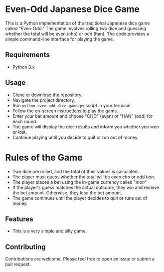 # Even-Odd Japanese Dice Game

This is a Python implementation of the traditional Japanese dice game called "Even-Odd." The game involves rolling two dice and guessing whether the total will be even (cho) or odd (han). The code provides a simple command-line interface for playing the game.

## Requirements

- Python 3.x

## Usage

- Clone or download the repository.
- Navigate the project directory.
- Run `python even_odd_dice_game.py` script in your terminal.
- Follow the on-screen instructions to play the game.
- Enter your bet amount and choose "CHO" (even) or "HAN" (odd) for each round.
- The game will display the dice results and inform you whether you won or lost.
- Continue playing until you decide to quit or run out of money.
  
# Rules of the Game

- Two dice are rolled, and the total of their values is calculated.
- The player must guess whether the total will be even _cho_ or odd _han_.
- The player places a bet using the in-game currency called "_mon_"
- If the player's guess matches the actual outcome, they win and receive the bet amount. Otherwise, they lose the bet amount.
- The game continues until the player decides to quit or runs out of money.

## Features

- This is a very simple and silly game.

## Contributing

Contributions are welcome. Please feel free to open an issue or submit a pull request.
